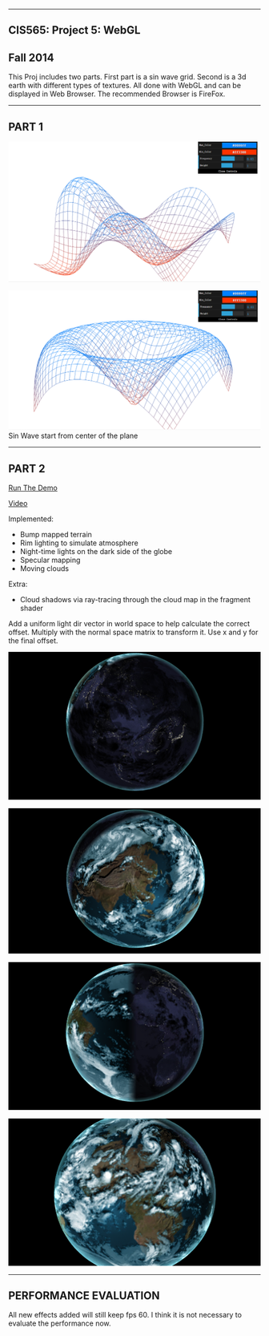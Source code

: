 -------------------------------------------------------------------------------
CIS565: Project 5: WebGL
-------------------------------------------------------------------------------
Fall 2014
-------------------------------------------------------------------------------

This Proj includes two parts. First part is a sin wave grid. Second is a 3d earth with different types of textures. All done with WebGL and can be displayed in Web Browser. The recommended Browser is FireFox.

-------------------------------------------------------------------------------
PART 1
-------------------------------------------------------------------------------

![](https://github.com/DiracSea3921/Project5-WebGL/blob/master/vert.png)


![](https://github.com/DiracSea3921/Project5-WebGL/blob/master/sin.png)
Sin Wave start from center of the plane

-------------------------------------------------------------------------------
PART 2
-------------------------------------------------------------------------------

[Run The Demo](http://diracsea3921.github.io/Project5-WebGL/) 

[Video](https://www.youtube.com/watch?v=0NempLNsCtA&list=UUNSZyX4lRYdFDlX9ns1ua8A)

Implemented:

* Bump mapped terrain
* Rim lighting to simulate atmosphere
* Night-time lights on the dark side of the globe
* Specular mapping
* Moving clouds


Extra:

* Cloud shadows via ray-tracing through the cloud map in the fragment shader

Add a uniform light dir vector in world space to help calculate the correct offset. Multiply with the normal space matrix to transform it. Use x and y for the final offset.

![](https://github.com/DiracSea3921/Project5-WebGL/blob/master/earth.png)

![](https://github.com/DiracSea3921/Project5-WebGL/blob/master/earth2.png)

![](https://github.com/DiracSea3921/Project5-WebGL/blob/master/earth3.png)

![](https://github.com/DiracSea3921/Project5-WebGL/blob/master/earth4.png)


-------------------------------------------------------------------------------
PERFORMANCE EVALUATION
-------------------------------------------------------------------------------
All new effects added will still keep fps 60. I think it is not necessary to evaluate the performance now.

